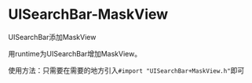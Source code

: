 # UISearchBar-MaskView
UISearchBar添加MaskView

用runtime为UISearchBar增加MaskView。

使用方法：只需要在需要的地方引入`#import "UISearchBar+MaskView.h"`即可